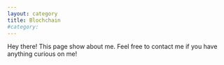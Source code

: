 ```yaml
---
layout: category
title: Blochchain
#category:
---
```


<p class="message">
  Hey there! This page show about me. Feel free to contact me if you have
  anything curious on me!
</p>
